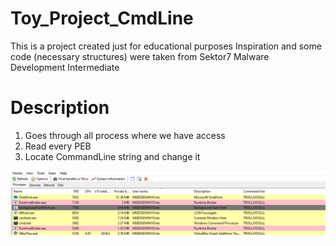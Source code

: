 # Toy_Project_CmdLine
This is a project created just for educational purposes
Inspiration and some code (necessary structures) were taken from Sektor7 Malware Development Intermediate

# Description

1. Goes through all process where we have access
2. Read every PEB
3. Locate CommandLine string and change it

![picture](https://github.com/Higgsx/Toy_Project_CmdLine/blob/main/prochacker.png)
